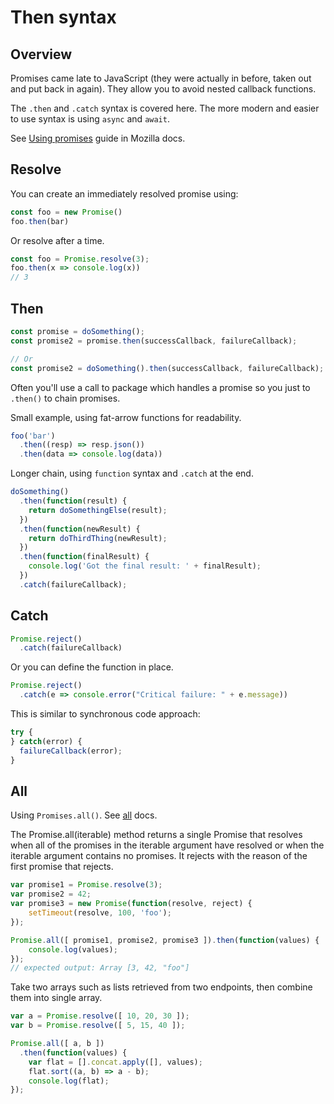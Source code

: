 # Then syntax


## Overview

Promises came late to JavaScript (they were actually in before, taken out and put back in again). They allow you to avoid nested callback functions.

The `.then` and `.catch` syntax is covered here. The more modern and easier to use syntax is using `async` and `await`.

See [Using promises](https://developer.mozilla.org/en-US/docs/Web/JavaScript/Guide/Using_promises) guide in Mozilla docs.


## Resolve

You can create an immediately resolved promise using:

```javascript
const foo = new Promise()
foo.then(bar)
```

Or resolve after a time.

```javascript
const foo = Promise.resolve(3);
foo.then(x => console.log(x))
// 3
```


## Then

```javascript
const promise = doSomething();
const promise2 = promise.then(successCallback, failureCallback);

// Or
const promise2 = doSomething().then(successCallback, failureCallback);
```

Often you'll use a call to package which handles a promise so you just to `.then()` to chain promises. 

Small example, using fat-arrow functions for readability.

```javascript
foo('bar')
  .then((resp) => resp.json())
  .then(data => console.log(data))
```

Longer chain, using `function` syntax and `.catch` at the end.
```javascript
doSomething()
  .then(function(result) {
    return doSomethingElse(result);
  })
  .then(function(newResult) {
    return doThirdThing(newResult);
  })
  .then(function(finalResult) {
    console.log('Got the final result: ' + finalResult);
  })
  .catch(failureCallback);
```




## Catch

```javascript
Promise.reject()
  .catch(failureCallback)
```

Or you can define the function in place.

```javascript
Promise.reject()
  .catch(e => console.error("Critical failure: " + e.message))
```


This is similar to synchronous code approach:

```javascript
try {
} catch(error) {
  failureCallback(error);
}
```


## All

Using `Promises.all()`. See [all](https://developer.mozilla.org/en-US/docs/Web/JavaScript/Reference/Global_Objects/Promise/all) docs.

The Promise.all(iterable) method returns a single Promise that resolves when all of the promises
in the iterable argument have resolved or when the iterable argument contains no promises. It
rejects with the reason of the first promise that rejects.

```javascript
var promise1 = Promise.resolve(3);
var promise2 = 42;
var promise3 = new Promise(function(resolve, reject) {
    setTimeout(resolve, 100, 'foo');
});

Promise.all([ promise1, promise2, promise3 ]).then(function(values) {
    console.log(values);
});
// expected output: Array [3, 42, "foo"]
```

Take two arrays such as lists retrieved from two endpoints, then combine them into single array.

```javascript
var a = Promise.resolve([ 10, 20, 30 ]);
var b = Promise.resolve([ 5, 15, 40 ]);

Promise.all([ a, b ])
  .then(function(values) {
    var flat = [].concat.apply([], values);
    flat.sort((a, b) => a - b);
    console.log(flat);
});
